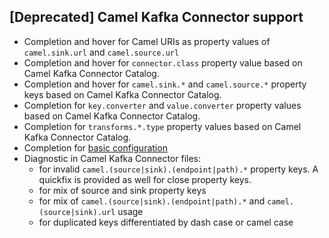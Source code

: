 ## [Deprecated] Camel Kafka Connector support

- Completion and hover for Camel URIs as property values of `camel.sink.url` and `camel.source.url`
- Completion and hover for `connector.class` property value based on Camel Kafka Connector Catalog.
- Completion and hover for `camel.sink.*` and `camel.source.*` property keys based on Camel Kafka Connector Catalog.
- Completion for `key.converter` and `value.converter` property values based on Camel Kafka Connector Catalog.
- Completion for `transforms.*.type` property values based on Camel Kafka Connector Catalog.
- Completion for [basic configuration](https://camel.apache.org/components/3.20.x/kafka-component.html)
- Diagnostic in Camel Kafka Connector files:
  - for invalid `camel.(source|sink).(endpoint|path).*` property keys. A quickfix is provided as well for close property keys.
  - for mix of source and sink property keys
  - for mix of `camel.(source|sink).(endpoint|path).*` and `camel.(source|sink).url` usage
  - for duplicated keys differentiated by dash case or camel case
